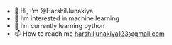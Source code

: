 - 👋 Hi, I’m @HarshilJunakiya
- 👀 I’m interested in machine learning
- 🌱 I’m currently learning python
- 📫 How to reach me harshiljunakiya123@gmail.com

<!---
HarshilJunakiya/HarshilJunakiya is a ✨ special ✨ repository because its `README.md` (this file) appears on your GitHub profile.
You can click the Preview link to take a look at your changes.
--->
